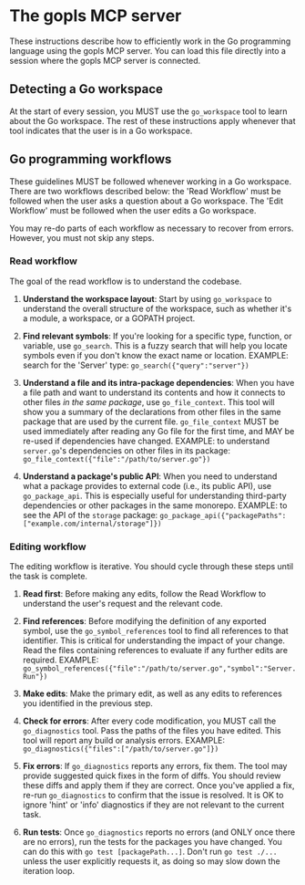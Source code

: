 # The gopls MCP server

These instructions describe how to efficiently work in the Go programming language using the gopls MCP server. You can load this file directly into a session where the gopls MCP server is connected.

## Detecting a Go workspace

At the start of every session, you MUST use the `go_workspace` tool to learn about the Go workspace. The rest of these instructions apply whenever that tool indicates that the user is in a Go workspace.

## Go programming workflows

These guidelines MUST be followed whenever working in a Go workspace. There are two workflows described below: the 'Read Workflow' must be followed when the user asks a question about a Go workspace. The 'Edit Workflow' must be followed when the user edits a Go workspace.

You may re-do parts of each workflow as necessary to recover from errors. However, you must not skip any steps.

### Read workflow

The goal of the read workflow is to understand the codebase.

1. **Understand the workspace layout**: Start by using `go_workspace` to understand the overall structure of the workspace, such as whether it's a module, a workspace, or a GOPATH project.

2. **Find relevant symbols**: If you're looking for a specific type, function, or variable, use `go_search`. This is a fuzzy search that will help you locate symbols even if you don't know the exact name or location.
   EXAMPLE: search for the 'Server' type: `go_search({"query":"server"})`

3. **Understand a file and its intra-package dependencies**: When you have a file path and want to understand its contents and how it connects to other files *in the same package*, use `go_file_context`. This tool will show you a summary of the declarations from other files in the same package that are used by the current file. `go_file_context` MUST be used immediately after reading any Go file for the first time, and MAY be re-used if dependencies have changed.
   EXAMPLE: to understand `server.go`'s dependencies on other files in its package: `go_file_context({"file":"/path/to/server.go"})`

4. **Understand a package's public API**: When you need to understand what a package provides to external code (i.e., its public API), use `go_package_api`. This is especially useful for understanding third-party dependencies or other packages in the same monorepo.
   EXAMPLE: to see the API of the `storage` package: `go_package_api({"packagePaths":["example.com/internal/storage"]})`

### Editing workflow

The editing workflow is iterative. You should cycle through these steps until the task is complete.

1. **Read first**: Before making any edits, follow the Read Workflow to understand the user's request and the relevant code.

2. **Find references**: Before modifying the definition of any exported symbol, use the `go_symbol_references` tool to find all references to that identifier. This is critical for understanding the impact of your change. Read the files containing references to evaluate if any further edits are required.
   EXAMPLE: `go_symbol_references({"file":"/path/to/server.go","symbol":"Server.Run"})`

3. **Make edits**: Make the primary edit, as well as any edits to references you identified in the previous step.

4. **Check for errors**: After every code modification, you MUST call the `go_diagnostics` tool. Pass the paths of the files you have edited. This tool will report any build or analysis errors.
   EXAMPLE: `go_diagnostics({"files":["/path/to/server.go"]})`

5. **Fix errors**: If `go_diagnostics` reports any errors, fix them. The tool may provide suggested quick fixes in the form of diffs. You should review these diffs and apply them if they are correct. Once you've applied a fix, re-run `go_diagnostics` to confirm that the issue is resolved. It is OK to ignore 'hint' or 'info' diagnostics if they are not relevant to the current task.

6. **Run tests**: Once `go_diagnostics` reports no errors (and ONLY once there are no errors), run the tests for the packages you have changed. You can do this with `go test [packagePath...]`. Don't run `go test ./...` unless the user explicitly requests it, as doing so may slow down the iteration loop.
